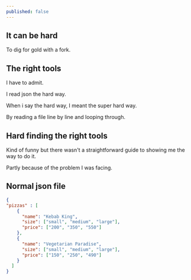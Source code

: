 ```yaml
---
published: false
---
```

## It can be hard

To dig for gold with a fork.

## The right tools
I have to admit.

I read json the hard way.

When i say the hard way, I meant the super hard way.

By reading a file line by line and looping through.

## Hard finding the right tools
Kind of funny but there wasn't a straightforward guide to showing me the way to do it.

Partly because of the problem I was facing.
## Normal json file
```json
{
"pizzas" : [
	{
      "name": "Kebab King",
      "size": ["small", "medium", "large"],
      "price": ["200", "350", "550"]
    },
	{
      "name": "Vegetarian Paradise",
      "size": ["small", "medium", "large"],
      "price": ["150", "250", "490"]
    }
  ]
}
  
        
```